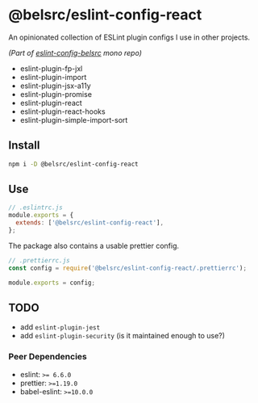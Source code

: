 # @belsrc/eslint-config-react

An opinionated collection of ESLint plugin configs I use in other projects.

_(Part of [eslint-config-belsrc](https://github.com/belsrc/eslint-config-belsrc/blob/master/README.md) mono repo)_

* eslint-plugin-fp-jxl
* eslint-plugin-import
* eslint-plugin-jsx-a11y
* eslint-plugin-promise
* eslint-plugin-react
* eslint-plugin-react-hooks
* eslint-plugin-simple-import-sort

## Install

```bash
npm i -D @belsrc/eslint-config-react
```

## Use

```js
// .eslintrc.js
module.exports = {
  extends: ['@belsrc/eslint-config-react'],
};
```

The package also contains a usable prettier config.

```js
// .prettierrc.js
const config = require('@belsrc/eslint-config-react/.prettierrc');

module.exports = config;
```

## TODO

* add `eslint-plugin-jest`
* add `eslint-plugin-security` (is it maintained enough to use?)

### Peer Dependencies

* eslint: `>= 6.6.0`
* prettier: `>=1.19.0`
* babel-eslint: `>=10.0.0`

